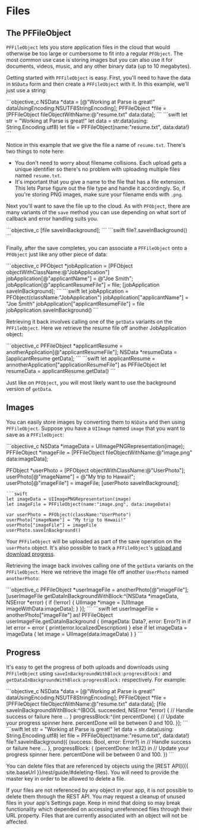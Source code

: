 # Files

## The PFFileObject

`PFFileObject` lets you store application files in the cloud that would otherwise be too large or cumbersome to fit into a regular `PFObject`. The most common use case is storing images but you can also use it for documents, videos, music, and any other binary data (up to 10 megabytes).

Getting started with `PFFileObject` is easy. First, you'll need to have the data in `NSData` form and then create a `PFFileObject` with it. In this example, we'll just use a string:

<div class="language-toggle" markdown="1">
```objective_c
NSData *data = [@"Working at Parse is great!" dataUsingEncoding:NSUTF8StringEncoding];
PFFileObject *file = [PFFileObject fileObjectWithName:@"resume.txt" data:data];
```
```swift
let str = "Working at Parse is great!"
let data = str.data(using: String.Encoding.utf8)
let file = PFFileObject(name:"resume.txt", data:data!)
```
</div>

Notice in this example that we give the file a name of `resume.txt`. There's two things to note here:

*   You don't need to worry about filename collisions. Each upload gets a unique identifier so there's no problem with uploading multiple files named `resume.txt`.
*   It's important that you give a name to the file that has a file extension. This lets Parse figure out the file type and handle it accordingly. So, if you're storing PNG images, make sure your filename ends with `.png`.

Next you'll want to save the file up to the cloud. As with `PFObject`, there are many variants of the `save` method you can use depending on what sort of callback and error handling suits you.

<div class="language-toggle" markdown="1">
```objective_c
[file saveInBackground];
```
```swift
file?.saveInBackground()
```
</div>

Finally, after the save completes, you can associate a `PFFileObject` onto a `PFObject` just like any other piece of data:

<div class="language-toggle" markdown="1">
```objective_c
PFObject *jobApplication = [PFObject objectWithClassName:@"JobApplication"]
jobApplication[@"applicantName"] = @"Joe Smith";
jobApplication[@"applicantResumeFile"] = file;
[jobApplication saveInBackground];
```
```swift
let jobApplication = PFObject(className:"JobApplication")
jobApplication["applicantName"] = "Joe Smith"
jobApplication["applicantResumeFile"] = file
jobApplication.saveInBackground()
```
</div>

Retrieving it back involves calling one of the `getData` variants on the `PFFileObject`. Here we retrieve the resume file off another JobApplication object:

<div class="language-toggle" markdown="1">
```objective_c
PFFileObject *applicantResume = anotherApplication[@"applicantResumeFile"];
NSData *resumeData = [applicantResume getData];
```
```swift
let applicantResume = annotherApplication["applicationResumeFile"] as PFFileObject
let resumeData = applicantResume.getData()
```
</div>

Just like on `PFObject`, you will most likely want to use the background version of `getData`.

## Images

You can easily store images by converting them to `NSData` and then using `PFFileObject`. Suppose you have a `UIImage` named `image` that you want to save as a `PFFileObject`:

<div class="language-toggle" markdown="1">
```objective_c
NSData *imageData = UIImagePNGRepresentation(image);
PFFileObject *imageFile = [PFFileObject fileObjectWithName:@"image.png" data:imageData];

PFObject *userPhoto = [PFObject objectWithClassName:@"UserPhoto"];
userPhoto[@"imageName"] = @"My trip to Hawaii!";
userPhoto[@"imageFile"] = imageFile;
[userPhoto saveInBackground];
```
```swift
let imageData = UIImagePNGRepresentation(image)
let imageFile = PFFileObject(name:"image.png", data:imageData)

var userPhoto = PFObject(className:"UserPhoto")
userPhoto["imageName"] = "My trip to Hawaii!"
userPhoto["imageFile"] = imageFile
userPhoto.saveInBackground()
```
</div>

Your `PFFileObject` will be uploaded as part of the save operation on the `userPhoto` object. It's also possible to track a `PFFileObject`'s [upload and download progress](#progress).

Retrieving the image back involves calling one of the `getData` variants on the `PFFileObject`. Here we retrieve the image file off another `UserPhoto` named `anotherPhoto`:

<div class="language-toggle" markdown="1">
```objective_c
PFFileObject *userImageFile = anotherPhoto[@"imageFile"];
[userImageFile getDataInBackgroundWithBlock:^(NSData *imageData, NSError *error) {
    if (!error) {
        UIImage *image = [UIImage imageWithData:imageData];
    }
}];
```
```swift
let userImageFile = anotherPhoto["imageFile"] as! PFFileObject
userImageFile.getDataInBackground { (imageData: Data?, error: Error?) in
    if let error = error {
        print(error.localizedDescription)
    } else if let imageData = imageData {
        let image = UIImage(data:imageData)
    }
}
```
</div>

## Progress

It's easy to get the progress of both uploads and downloads using `PFFileObject` using `saveInBackgroundWithBlock:progressBlock:` and `getDataInBackgroundWithBlock:progressBlock:` respectively. For example:

<div class="language-toggle" markdown="1">
```objective_c
NSData *data = [@"Working at Parse is great!" dataUsingEncoding:NSUTF8StringEncoding];
PFFileObject *file = [PFFileObject fileObjectWithName:@"resume.txt" data:data];
[file saveInBackgroundWithBlock:^(BOOL succeeded, NSError *error) {
  // Handle success or failure here ...
} progressBlock:^(int percentDone) {
  // Update your progress spinner here. percentDone will be between 0 and 100.
}];
```
```swift
let str = "Working at Parse is great!"
let data = str.data(using: String.Encoding.utf8)
let file = PFFileObject(name:"resume.txt", data:data!)
file?.saveInBackground({ (success: Bool, error: Error?) in
    // Handle success or failure here ...
}, progressBlock: { (percentDone: Int32) in
    // Update your progress spinner here. percentDone will be between 0 and 100.
})
```
</div>

You can delete files that are referenced by objects using the [REST API]({{ site.baseUrl }}/rest/guide/#deleting-files). You will need to provide the master key in order to be allowed to delete a file.

If your files are not referenced by any object in your app, it is not possible to delete them through the REST API. You may request a cleanup of unused files in your app's Settings page. Keep in mind that doing so may break functionality which depended on accessing unreferenced files through their URL property. Files that are currently associated with an object will not be affected.
